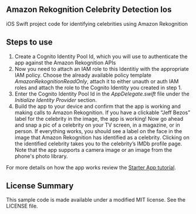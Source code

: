## Amazon Rekognition Celebrity Detection Ios

iOS Swift project code for identifying celebrities using Amazon Rekognition

## Steps to use

1. Create a Cognito Identity Pool Id, which you will use to authenticate the app against the Amazon Rekognition APIs
1. Now you need to attach an IAM role to this Identitiy with the appropriate IAM policy. Choose the already available policy template *AmazonRekognitionReadOnly*, attach it to either unauth or auth IAM roles and attach the role to the Cognito Identity you created in step 1. 
1. Enter the Cognito Identity Pool Id in the *AppDelegate.swift* file under the *Initialize Identity Provider* section. 
1. Build the app to your device and confirm that the app is working and making calls to
Amazon Rekognition. If you have a clickable “Jeff Bezos” label for the celebrity in the
image, the app is working! Now go ahead and snap a pic of a celebrity on your TV
screen, in a magazine, or in person. If everything works, you should see a label on
the face in the image that Amazon Rekognition has identified as a celebrity. Clicking
on the identified celebrity takes you to the celebrity’s IMDb profile page. Note that
the app supports a camera image or an image from the phone's photo library.

For more details on how the app works review the [Starter App tutorial](https://github.com/aws-samples/amazon-rekognition-celebrity-detection-ios/blob/starter-app/README.md).

## License Summary

This sample code is made available under a modified MIT license. See the LICENSE file.
